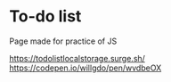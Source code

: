 # To-do list

Page made for practice of JS

https://todolistlocalstorage.surge.sh/ <br>
https://codepen.io/willgdo/pen/wvdbeOX
